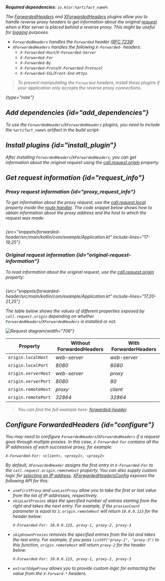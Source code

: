 [//]: # (title: Forwarded headers)

<show-structure for="chapter" depth="2"/>

<var name="artifact_name" value="ktor-server-forwarded-header"/>
<var name="package_name" value="io.ktor.server.plugins.forwardedheaders"/>

<tldr>
<p>
<b>Required dependencies</b>: <code>io.ktor:%artifact_name%</code>
</p>
<var name="example_name" value="forwarded-header"/>
<include from="lib.topic" element-id="download_example"/>
<include from="lib.topic" element-id="native_server_supported"/>
</tldr>

The [ForwardedHeaders](https://api.ktor.io/ktor-server/ktor-server-plugins/ktor-server-forwarded-header/io.ktor.server.plugins.forwardedheaders/-forwarded-headers.html) and [XForwardedHeaders](https://api.ktor.io/ktor-server/ktor-server-plugins/ktor-server-forwarded-header/io.ktor.server.plugins.forwardedheaders/-x-forwarded-headers.html) plugins allow you to handle reverse proxy headers to get information about the original [request](requests.md) when a Ktor server is placed behind a reverse proxy. This might be useful for [logging](logging.md) purposes.

* `ForwardedHeaders` handles the `Forwarded` header ([RFC 7239](https://tools.ietf.org/html/rfc7239))
* `XForwardedHeaders` handles the following `X-Forwarded-` headers:
   - `X-Forwarded-Host`/`X-Forwarded-Server` 
   - `X-Forwarded-For` 
   - `X-Forwarded-By`
   - `X-Forwarded-Proto`/`X-Forwarded-Protocol`
   - `X-Forwarded-SSL`/`Front-End-Https`

> To prevent manipulating the `Forwarded` headers, install these plugins if your application only accepts the reverse proxy connections.
> 
{type="note"}


## Add dependencies {id="add_dependencies"}
To use the `ForwardedHeaders`/`XForwardedHeaders` plugins, you need to include the `%artifact_name%` artifact in the build script:

<include from="lib.topic" element-id="add_ktor_artifact"/>


## Install plugins {id="install_plugin"}

<tabs>
<tab title="ForwardedHeader">

<var name="plugin_name" value="ForwardedHeaders"/>
<include from="lib.topic" element-id="install_plugin"/>

</tab>

<tab title="XForwardedHeader">

<var name="plugin_name" value="XForwardedHeaders"/>
<include from="lib.topic" element-id="install_plugin"/>

</tab>
</tabs>

After installing `ForwardedHeaders`/`XForwardedHeaders`, you can get information about the original request using the 
[call.request.origin](#request_info) property.



## Get request information {id="request_info"}

### Proxy request information {id="proxy_request_info"}

To get information about the proxy request, use the [call.request.local](https://api.ktor.io/ktor-server/ktor-server-core/io.ktor.server.request/-application-request/local.html) property inside the [route handler](Routing_in_Ktor.md#define_route).
The code snippet below shows how to obtain information about the proxy address and the host to which the request was made:

```kotlin
```
{src="snippets/forwarded-header/src/main/kotlin/com/example/Application.kt" include-lines="17-19,25"}



### Original request information {id="original-request-information"}

To read information about the original request, use the [call.request.origin](https://api.ktor.io/ktor-server/ktor-server-core/io.ktor.server.plugins/origin.html) property:

```kotlin
```
{src="snippets/forwarded-header/src/main/kotlin/com/example/Application.kt" include-lines="17,20-21,25"}

The table below shows the values of different properties exposed by `call.request.origin` depending on whether `ForwardedHeaders`/`XForwardedHeaders` is installed or not.

![Request diagram](forwarded-headers.png){width="706"}

| Property               | Without ForwardedHeaders | With ForwarderHeaders |
|------------------------|--------------------------|-----------------------|
| `origin.localHost`     | _web-server_             | _web-server_          |
| `origin.localPort`     | _8080_                   | _8080_                |
| `origin.serverHost`    | _web-server_             | _proxy_               |
| `origin.serverPort`    | _8080_                   | _80_                  |
| `origin.remoteHost`    | _proxy_                  | _client_              |
| `origin.remotePort`    | _32864_                  | _32864_               |

> You can find the full example here: [forwarded-header](https://github.com/ktorio/ktor-documentation/tree/%ktor_version%/codeSnippets/snippets/forwarded-header).


## Configure ForwardedHeaders {id="configure"}

You may need to configure `ForwardedHeaders`/`XForwardedHeaders` if a request goes through multiple proxies.
In this case, `X-Forwarded-For` contains all the IP addresses of each successive proxy, for example:

```HTTP
X-Forwarded-For: <client>, <proxy1>, <proxy2>
```

By default, `XForwardedHeader` assigns the first entry in `X-Forwarded-For` to the `call.request.origin.remoteHost` property.
You can also supply custom logic for [selecting an IP address](https://developer.mozilla.org/en-US/docs/Web/HTTP/Headers/X-Forwarded-For#selecting_an_ip_address). 
[XForwardedHeadersConfig](https://api.ktor.io/ktor-server/ktor-server-plugins/ktor-server-forwarded-header/io.ktor.server.plugins.forwardedheaders/-x-forwarded-headers-config/index.html) exposes the following API for this:

- `useFirstProxy` and `useLastProxy` allow you to take the first or last value from the list of IP addresses, respectively.
- `skipLastProxies` skips the specified number of entries starting from the right and takes the next entry.
   For example, if the `proxiesCount` parameter is equal to `3`, `origin.remoteHost` will return `10.0.0.123` for the header below:
   ```HTTP
   X-Forwarded-For: 10.0.0.123, proxy-1, proxy-2, proxy-3
   ```
- `skipKnownProxies` removes the specified entries from the list and takes the last entry.
   For example, if you pass `listOf("proxy-1", "proxy-3")` to this function, `origin.remoteHost` will return `proxy-2` for the header below:
   ```HTTP
   X-Forwarded-For: 10.0.0.123, proxy-1, proxy-2, proxy-3
   ```
- `extractEdgeProxy` allows you to provide custom logic for extracting the value from the `X-Forward-*` headers.
